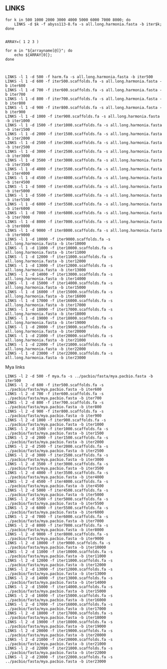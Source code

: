 LINKS
--

    for k in 500 1000 2000 3000 4000 5000 6000 7000 8000; do  
		LINKS -d $k -f abyss113-8.fa -s all.long.harmonia.fasta -b iter$k;  
    done 
    

	ARRAY=( 1 2 3 )

    for m in "${arrayname[@]}"; do
    	echo ${ARRAY[0]};
    done
    


    LINKS -l 1 -d 500 -f harm.fa -s all.long.harmonia.fasta -b iter500
    LINKS -l 1 -d 600 -f iter500.scaffolds.fa -s all.long.harmonia.fasta -b iter600
    LINKS -l 1 -d 700 -f iter600.scaffolds.fa -s all.long.harmonia.fasta -b iter700
    LINKS -l 1 -d 800 -f iter700.scaffolds.fa -s all.long.harmonia.fasta -b iter800
    LINKS -l 1 -d 900 -f iter800.scaffolds.fa -s all.long.harmonia.fasta -b iter900   
    LINKS -l 1 -d 1000 -f iter900.scaffolds.fa -s all.long.harmonia.fasta -b iter1000   
    LINKS -l 1 -d 1500 -f iter1000.scaffolds.fa -s all.long.harmonia.fasta -b iter1500   
    LINKS -l 1 -d 2000 -f iter1500.scaffolds.fa -s all.long.harmonia.fasta -b iter2000
    LINKS -l 1 -d 2500 -f iter2000.scaffolds.fa -s all.long.harmonia.fasta -b iter2500
    LINKS -l 1 -d 3000 -f iter2500.scaffolds.fa -s all.long.harmonia.fasta -b iter3000
    LINKS -l 1 -d 3500 -f iter3000.scaffolds.fa -s all.long.harmonia.fasta -b iter3500
    LINKS -l 1 -d 4000 -f iter3500.scaffolds.fa -s all.long.harmonia.fasta -b iter4000
    LINKS -l 1 -d 4500 -f iter4000.scaffolds.fa -s all.long.harmonia.fasta -b iter4500
    LINKS -l 1 -d 5000 -f iter4500.scaffolds.fa -s all.long.harmonia.fasta -b iter5000
    LINKS -l 1 -d 5500 -f iter5000.scaffolds.fa -s all.long.harmonia.fasta -b iter5500
    LINKS -l 1 -d 6000 -f iter5500.scaffolds.fa -s all.long.harmonia.fasta -b iter6000
    LINKS -l 1 -d 7000 -f iter6000.scaffolds.fa -s all.long.harmonia.fasta -b iter7000
    LINKS -l 1 -d 8000 -f iter7000.scaffolds.fa -s all.long.harmonia.fasta -b iter8000
    LINKS -l 1 -d 9000 -f iter8000.scaffolds.fa -s all.long.harmonia.fasta -b iter9000
    LINKS -l 1 -d 10000 -f iter9000.scaffolds.fa -s all.long.harmonia.fasta -b iter10000
    LINKS -l 1 -d 11000 -f iter10000.scaffolds.fa -s all.long.harmonia.fasta -b iter11000
    LINKS -l 1 -d 12000 -f iter11000.scaffolds.fa -s all.long.harmonia.fasta -b iter12000
    LINKS -l 1 -d 13000 -f iter12000.scaffolds.fa -s all.long.harmonia.fasta -b iter13000
    LINKS -l 1 -d 14000 -f iter13000.scaffolds.fa -s all.long.harmonia.fasta -b iter14000
    LINKS -l 1 -d 15000 -f iter14000.scaffolds.fa -s all.long.harmonia.fasta -b iter15000
    LINKS -l 1 -d 16000 -f iter15000.scaffolds.fa -s all.long.harmonia.fasta -b iter16000
    LINKS -l 1 -d 17000 -f iter16000.scaffolds.fa -s all.long.harmonia.fasta -b iter17000
    LINKS -l 1 -d 18000 -f iter17000.scaffolds.fa -s all.long.harmonia.fasta -b iter18000
    LINKS -l 1 -d 19000 -f iter18000.scaffolds.fa -s all.long.harmonia.fasta -b iter19000
    LINKS -l 1 -d 20000 -f iter19000.scaffolds.fa -s all.long.harmonia.fasta -b iter20000
    LINKS -l 1 -d 21000 -f iter20000.scaffolds.fa -s all.long.harmonia.fasta -b iter21000
    LINKS -l 1 -d 22000 -f iter21000.scaffolds.fa -s all.long.harmonia.fasta -b iter22000
    LINKS -l 1 -d 23000 -f iter22000.scaffolds.fa -s all.long.harmonia.fasta -b iter23000
   

Mya links

    LINKS -l 2 -d 500 -f mya.fa -s ../pacbio/fasta/mya.pacbio.fasta -b iter500
    LINKS -l 2 -d 600 -f iter500.scaffolds.fa -s ../pacbio/fasta/mya.pacbio.fasta -b iter600
    LINKS -l 2 -d 700 -f iter600.scaffolds.fa -s ../pacbio/fasta/mya.pacbio.fasta -b iter700
    LINKS -l 2 -d 800 -f iter700.scaffolds.fa -s ../pacbio/fasta/mya.pacbio.fasta -b iter800
    LINKS -l 2 -d 900 -f iter800.scaffolds.fa -s ../pacbio/fasta/mya.pacbio.fasta -b iter900   
    LINKS -l 2 -d 1000 -f iter900.scaffolds.fa -s ../pacbio/fasta/mya.pacbio.fasta -b iter1000   
    LINKS -l 2 -d 1500 -f iter1000.scaffolds.fa -s ../pacbio/fasta/mya.pacbio.fasta -b iter1500   
    LINKS -l 2 -d 2000 -f iter1500.scaffolds.fa -s ../pacbio/fasta/mya.pacbio.fasta -b iter2000
    LINKS -l 2 -d 2500 -f iter2000.scaffolds.fa -s ../pacbio/fasta/mya.pacbio.fasta -b iter2500
    LINKS -l 2 -d 3000 -f iter2500.scaffolds.fa -s ../pacbio/fasta/mya.pacbio.fasta -b iter3000
    LINKS -l 2 -d 3500 -f iter3000.scaffolds.fa -s ../pacbio/fasta/mya.pacbio.fasta -b iter3500
    LINKS -l 2 -d 4000 -f iter3500.scaffolds.fa -s ../pacbio/fasta/mya.pacbio.fasta -b iter4000
    LINKS -l 2 -d 4500 -f iter4000.scaffolds.fa -s ../pacbio/fasta/mya.pacbio.fasta -b iter4500
    LINKS -l 2 -d 5000 -f iter4500.scaffolds.fa -s ../pacbio/fasta/mya.pacbio.fasta -b iter5000
    LINKS -l 2 -d 5500 -f iter5000.scaffolds.fa -s ../pacbio/fasta/mya.pacbio.fasta -b iter5500
    LINKS -l 2 -d 6000 -f iter5500.scaffolds.fa -s ../pacbio/fasta/mya.pacbio.fasta -b iter6000
    LINKS -l 2 -d 7000 -f iter6000.scaffolds.fa -s ../pacbio/fasta/mya.pacbio.fasta -b iter7000
    LINKS -l 2 -d 8000 -f iter7000.scaffolds.fa -s ../pacbio/fasta/mya.pacbio.fasta -b iter8000
    LINKS -l 2 -d 9000 -f iter8000.scaffolds.fa -s ../pacbio/fasta/mya.pacbio.fasta -b iter9000
    LINKS -l 2 -d 10000 -f iter9000.scaffolds.fa -s ../pacbio/fasta/mya.pacbio.fasta -b iter10000
    LINKS -l 2 -d 11000 -f iter10000.scaffolds.fa -s ../pacbio/fasta/mya.pacbio.fasta -b iter11000
    LINKS -l 2 -d 12000 -f iter11000.scaffolds.fa -s ../pacbio/fasta/mya.pacbio.fasta -b iter12000
    LINKS -l 2 -d 13000 -f iter12000.scaffolds.fa -s ../pacbio/fasta/mya.pacbio.fasta -b iter13000
    LINKS -l 2 -d 14000 -f iter13000.scaffolds.fa -s ../pacbio/fasta/mya.pacbio.fasta -b iter14000
    LINKS -l 2 -d 15000 -f iter14000.scaffolds.fa -s ../pacbio/fasta/mya.pacbio.fasta -b iter15000
    LINKS -l 2 -d 16000 -f iter15000.scaffolds.fa -s ../pacbio/fasta/mya.pacbio.fasta -b iter16000
    LINKS -l 2 -d 17000 -f iter16000.scaffolds.fa -s ../pacbio/fasta/mya.pacbio.fasta -b iter17000
    LINKS -l 2 -d 18000 -f iter17000.scaffolds.fa -s ../pacbio/fasta/mya.pacbio.fasta -b iter18000
    LINKS -l 2 -d 19000 -f iter18000.scaffolds.fa -s ../pacbio/fasta/mya.pacbio.fasta -b iter19000
    LINKS -l 2 -d 20000 -f iter19000.scaffolds.fa -s ../pacbio/fasta/mya.pacbio.fasta -b iter20000
    LINKS -l 2 -d 21000 -f iter20000.scaffolds.fa -s ../pacbio/fasta/mya.pacbio.fasta -b iter21000
    LINKS -l 2 -d 22000 -f iter21000.scaffolds.fa -s ../pacbio/fasta/mya.pacbio.fasta -b iter22000
    LINKS -l 2 -d 23000 -f iter22000.scaffolds.fa -s ../pacbio/fasta/mya.pacbio.fasta -b iter23000
